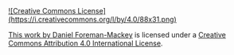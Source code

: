 <a rel="license" href="http://creativecommons.org/licenses/by/4.0/">
![Creative Commons License](https://i.creativecommons.org/l/by/4.0/88x31.png)

This work by [Daniel Foreman-Mackey](http://dfm.io) is licensed under a 
[Creative Commons Attribution 4.0 International
License](http://creativecommons.org/licenses/by/4.0).
